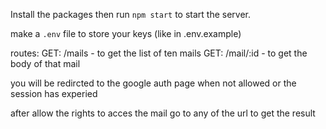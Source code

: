 Install the packages then run `npm start` to start the server.

make a `.env` file to store your keys (like in .env.example)

routes:
GET: /mails - to get the list of ten mails
GET: /mail/:id - to get the body of that mail

you will be redircted to the google auth page when not allowed or the session has experied

after allow the rights to acces the mail go to any of the url to get the result